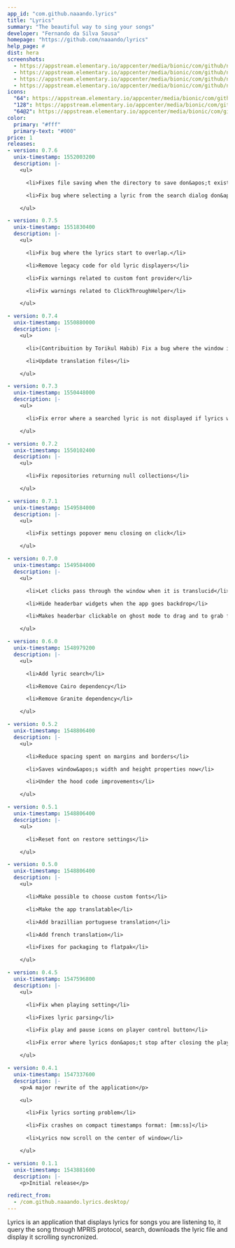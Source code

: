```yaml
---
app_id: "com.github.naaando.lyrics"
title: "Lyrics"
summary: "The beautiful way to sing your songs"
developer: "Fernando da Silva Sousa"
homepage: "https://github.com/naaando/lyrics"
help_page: #
dist: hera
screenshots:
  - https://appstream.elementary.io/appcenter/media/bionic/com/github/naaando.lyrics/51775EF2F0F4D1050EBDCDD3FA2A594F/screenshots/image-1_orig.png
  - https://appstream.elementary.io/appcenter/media/bionic/com/github/naaando.lyrics/51775EF2F0F4D1050EBDCDD3FA2A594F/screenshots/image-2_orig.png
  - https://appstream.elementary.io/appcenter/media/bionic/com/github/naaando.lyrics/51775EF2F0F4D1050EBDCDD3FA2A594F/screenshots/image-3_orig.png
  - https://appstream.elementary.io/appcenter/media/bionic/com/github/naaando.lyrics/51775EF2F0F4D1050EBDCDD3FA2A594F/screenshots/image-4_orig.png
icons:
  "64": https://appstream.elementary.io/appcenter/media/bionic/com/github/naaando.lyrics/51775EF2F0F4D1050EBDCDD3FA2A594F/icons/64x64/com.github.naaando.lyrics_com.github.naaando.lyrics.png
  "128": https://appstream.elementary.io/appcenter/media/bionic/com/github/naaando.lyrics/51775EF2F0F4D1050EBDCDD3FA2A594F/icons/128x128/com.github.naaando.lyrics_com.github.naaando.lyrics.png
  "64@2": https://appstream.elementary.io/appcenter/media/bionic/com/github/naaando.lyrics/51775EF2F0F4D1050EBDCDD3FA2A594F/icons/64x64@2/com.github.naaando.lyrics_com.github.naaando.lyrics.png
color:
  primary: "#fff"
  primary-text: "#000"
price: 1
releases:
- version: 0.7.6
  unix-timestamp: 1552003200
  description: |-
    <ul>

      <li>Fixes file saving when the directory to save don&apos;t exists</li>

      <li>Fix bug where selecting a lyric from the search dialog don&apos;t display it</li>

    </ul>

- version: 0.7.5
  unix-timestamp: 1551830400
  description: |-
    <ul>

      <li>Fix bug where the lyrics start to overlap.</li>

      <li>Remove legacy code for old lyric displayers</li>

      <li>Fix warnings related to custom font provider</li>

      <li>Fix warnings related to ClickThroughHelper</li>

    </ul>

- version: 0.7.4
  unix-timestamp: 1550880000
  description: |-
    <ul>

      <li>(Contribuition by Torikul Habib) Fix a bug where the window increases the minimum width on backdrop.</li>

      <li>Update translation files</li>

    </ul>

- version: 0.7.3
  unix-timestamp: 1550448000
  description: |-
    <ul>

      <li>Fix error where a searched lyric is not displayed if lyrics wasn&apos;t displaying already</li>

    </ul>

- version: 0.7.2
  unix-timestamp: 1550102400
  description: |-
    <ul>

      <li>Fix repositories returning null collections</li>

    </ul>

- version: 0.7.1
  unix-timestamp: 1549584000
  description: |-
    <ul>

      <li>Fix settings popover menu closing on click</li>

    </ul>

- version: 0.7.0
  unix-timestamp: 1549584000
  description: |-
    <ul>

      <li>Let clicks pass through the window when it is translucid</li>

      <li>Hide headerbar widgets when the app goes backdrop</li>

      <li>Makes headerbar clickable on ghost mode to drag and to grab focus</li>

    </ul>

- version: 0.6.0
  unix-timestamp: 1548979200
  description: |-
    <ul>

      <li>Add lyric search</li>

      <li>Remove Cairo dependency</li>

      <li>Remove Granite dependency</li>

    </ul>

- version: 0.5.2
  unix-timestamp: 1548806400
  description: |-
    <ul>

      <li>Reduce spacing spent on margins and borders</li>

      <li>Saves window&apos;s width and height properties now</li>

      <li>Under the hood code improvements</li>

    </ul>

- version: 0.5.1
  unix-timestamp: 1548806400
  description: |-
    <ul>

      <li>Reset font on restore settings</li>

    </ul>

- version: 0.5.0
  unix-timestamp: 1548806400
  description: |-
    <ul>

      <li>Make possible to choose custom fonts</li>

      <li>Make the app translatable</li>

      <li>Add brazillian portuguese translation</li>

      <li>Add french translation</li>

      <li>Fixes for packaging to flatpak</li>

    </ul>

- version: 0.4.5
  unix-timestamp: 1547596800
  description: |-
    <ul>

      <li>Fix when playing setting</li>

      <li>Fixes lyric parsing</li>

      <li>Fix play and pause icons on player control button</li>

      <li>Fix error where lyrics don&apos;t stop after closing the player</li>

    </ul>

- version: 0.4.1
  unix-timestamp: 1547337600
  description: |-
    <p>A major rewrite of the application</p>

    <ul>

      <li>Fix lyrics sorting problem</li>

      <li>Fix crashes on compact timestamps format: [mm:ss]</li>

      <li>Lyrics now scroll on the center of window</li>

    </ul>

- version: 0.1.1
  unix-timestamp: 1543881600
  description: |-
    <p>Initial release</p>

redirect_from:
  - /com.github.naaando.lyrics.desktop/
---
```

<p>Lyrics is an application that displays lyrics for songs you are listening
      to, it query the song through MPRIS protocol, search, downloads the lyric
      file and display it scrolling syncronized.</p>
